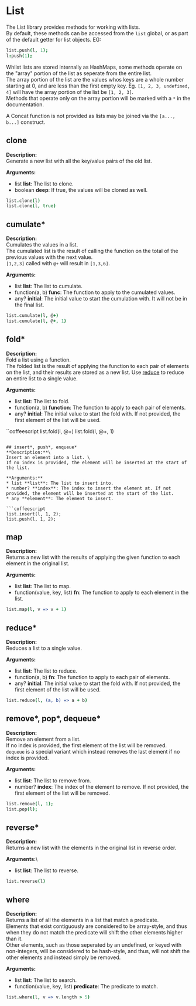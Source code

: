 # List

The List library provides methods for working with lists.\
By default, these methods can be accessed from the `list` global, or as part of the default getter for list objects. EG:
```coffeescript
list.push(l, 1);
l:push(1);
```

Whilst lists are stored internally as HashMaps, some methods operate on the "array" portion of the list as seperate from the entire list.\
The array portion of the list are the values whos keys are a whole number starting at 0, and are less than the first empty key. Eg. `[1, 2, 3, undefined, 4]` will have the array portion of the list be `[1, 2, 3]`.\
Methods that operate only on the array portion will be marked with a `*` in the documentation.

A Concat function is not provided as lists may be joined via the `[a..., b...]` construct.

## clone
**Description:**\
Generate a new list with all the key/value pairs of the old list.

**Arguments:**
* list **list**: The list to clone.
* boolean **deep**: If true, the values will be cloned as well.

```coffeescript
list.clone(l)
list.clone(l, true)
```

## cumulate*
**Description:**\
Cumulates the values in a list.\
The cumulated list is the result of calling the function on the total of the previous values with the next value.\
`[1,2,3]` called with `@+` will result in `[1,3,6]`.

**Arguments:**
* list **list**: The list to cumulate.
* function(a, b) **func**: The function to apply to the cumulated values.
* any? **initial**: The initial value to start the cumulation with. It will not be in the final list.

```coffeescript
list.cumulate(l, @+)
list.cumulate(l, @+, 1)
```

## fold*
**Description:**\
Fold a list using a function.\
The folded list is the result of applying the function to each pair of elements on the list, and their results are stored as a new list. Use [reduce](#reduce) to reduce an entire list to a single value.

**Arguments:**
* list **list**: The list to fold.
* function(a, b) **function**: The function to apply to each pair of elements.
* any? **initial**: The initial value to start the fold with. If not provided, the first element of the list will be used.

``coffeescript
list.fold(l, @+)
list.fold(l, @+, 1)
```

## insert*, push*, enqueue*
**Description:**\
Insert an element into a list. \
If no index is provided, the element will be inserted at the start of the list.

**Arguments:**
* list **list**: The list to insert into.
* number? **index**: The index to insert the element at. If not provided, the element will be inserted at the start of the list.
* any **element**: The element to insert.

```coffeescript
list.insert(l, 1, 2);
list.push(l, 1, 2);
```

## map
**Description:**\
Returns a new list with the results of applying the given function to each element in the original list.

**Arguments:**
* list **list**: The list to map.
* function(value, key, list) **fn**: The function to apply to each element in the list.

```coffeescript
list.map(l, v => v + 1)
```

## reduce*
**Description:**\
Reduces a list to a single value.

**Arguments:**
* list **list**: The list to reduce.
* function(a, b) **fn**: The function to apply to each pair of elements.
* any? **initial**: The initial value to start the fold with. If not provided, the first element of the list will be used.

```coffeescript
list.reduce(l, (a, b) => a + b)
```

## remove*, pop*, dequeue*
**Description:**\
Remove an element from a list.\
If no index is provided, the first element of the list will be removed.\
`dequeue` is a special variant which instead removes the last element if no index is provided.

**Arguments:**
* list **list**: The list to remove from.
* number? **index**: The index of the element to remove. If not provided, the first element of the list will be removed.

```coffeescript
list.remove(l, 1);
list.pop(l);
```

## reverse*
**Description:**\
Returns a new list with the elements in the original list in reverse order.

**Arguments:**\
* list **list**: The list to reverse.

```coffeescript
list.reverse(l)
```

## where
**Description:**\
Returns a list of all the elements in a list that match a predicate.\
Elements that exist contiguously are considered to be array-style, and thus when they do not match the predicate will shift the other elements higher than it.\
Other elements, such as those seperated by an undefined, or keyed with non-integers, will be considered to be hash-style, and thus, will not shift the other elements and instead simply be removed.

**Arguments:**
* list **list**: The list to search.
* function(value, key, list) **predicate**: The predicate to match.

```coffeescript
list.where(l, v => v.length > 5)
```
